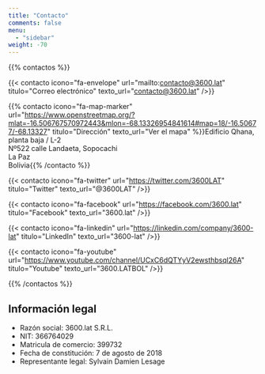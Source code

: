 ```yaml
---
title: "Contacto"
comments: false
menu:
  - "sidebar"
weight: -70
---
```


{{% contactos %}}

{{< contacto
  icono="fa-envelope"
  url="mailto:contacto@3600.lat"
  titulo="Correo electrónico"
  texto_url="contacto@3600.lat" />}}

{{% contacto
  icono="fa-map-marker"
  url="https://www.openstreetmap.org/?mlat=-16.506767570972443&mlon=-68.13326954841614#map=18/-16.50677/-68.13327"
  titulo="Dirección"
  texto_url="Ver el mapa" %}}Edificio Qhana, planta baja / L-2  
 Nº522 calle Landaeta, Sopocachi  
 La Paz  
 Bolivia{{% /contacto %}}

{{< contacto
  icono="fa-twitter"
  url="https://twitter.com/3600LAT"
  titulo="Twitter"
  texto_url="@3600LAT" />}}

{{< contacto
  icono="fa-facebook"
  url="https://facebook.com/3600.lat"
  titulo="Facebook"
  texto_url="3600.lat" />}}

{{< contacto
  icono="fa-linkedin"
  url="https://linkedin.com/company/3600-lat"
  titulo="LinkedIn"
  texto_url="3600-lat" />}}

{{< contacto
  icono="fa-youtube"
  url="https://www.youtube.com/channel/UCxC6dQTYyV2ewsthbsql26A"
  titulo="Youtube"
  texto_url="3600.LATBOL" />}}

{{% /contactos %}}

## Información legal

- Razón social: 3600.lat S.R.L.
- NIT: 366764029
- Matricula de comercio: 399732
- Fecha de constitución: 7 de agosto de 2018
- Representante legal: Sylvain Damien Lesage
